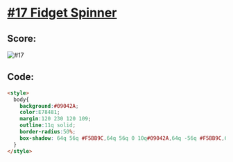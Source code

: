 # [#17 Fidget Spinner](https://cssbattle.dev/play/17)


## Score:
![#17](https://github.com/FrancoEspinozaV/CSSBattle/assets/142062208/159bc3f3-3ea3-42bb-8ba3-8f07aac88dd8)

## Code:
```html
<style>
  body{
    background:#09042A;
    color:E78481;
    margin:120 230 120 109;
    outline:11q solid;
    border-radius:50%;
    box-shadow: 64q 56q #F5BB9C,64q 56q 0 10q#09042A,64q -56q #F5BB9C,64q -56q 0 11q#09042A,127q 0 #09042A,127q 0 0 10px,64q 0 0 9q;
  }
</style>
```

